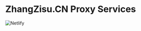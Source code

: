 # ZhangZisu.CN Proxy Services

![Netlify](https://img.shields.io/netlify/4d380063-9f4b-4a33-8092-df8026fa7570?logo=netlify&style=flat-square)